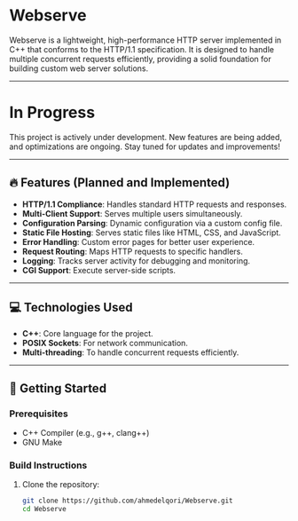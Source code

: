 # Webserve

Webserve is a lightweight, high-performance HTTP server implemented in C++ that conforms to the HTTP/1.1 specification. It is designed to handle multiple concurrent requests efficiently, providing a solid foundation for building custom web server solutions.

---

# In Progress  
This project is actively under development. New features are being added, and optimizations are ongoing. Stay tuned for updates and improvements!  

---

## 🔥 Features (Planned and Implemented)

- **HTTP/1.1 Compliance**: Handles standard HTTP requests and responses.
- **Multi-Client Support**: Serves multiple users simultaneously.
- **Configuration Parsing**: Dynamic configuration via a custom config file.
- **Static File Hosting**: Serves static files like HTML, CSS, and JavaScript.
- **Error Handling**: Custom error pages for better user experience.
- **Request Routing**: Maps HTTP requests to specific handlers.
- **Logging**: Tracks server activity for debugging and monitoring.
- **CGI Support**: Execute server-side scripts.

---

## 💻 Technologies Used

- **C++**: Core language for the project.
- **POSIX Sockets**: For network communication.
- **Multi-threading**: To handle concurrent requests efficiently.

---

## 🚀 Getting Started  

### Prerequisites  
- C++ Compiler (e.g., g++, clang++)  
- GNU Make  

### Build Instructions  
1. Clone the repository:  
   ```bash
   git clone https://github.com/ahmedelqori/Webserve.git
   cd Webserve
